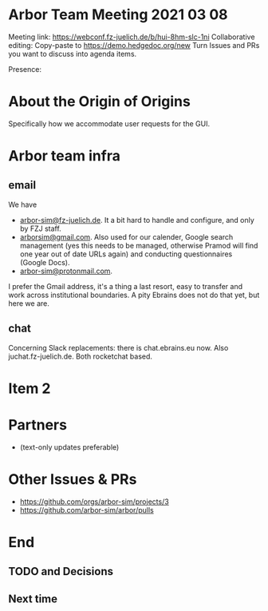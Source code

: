 Arbor Team Meeting 2021 03 08
=============================

Meeting link: https://webconf.fz-juelich.de/b/hui-8hm-slc-1ni
Collaborative editing: Copy-paste to <https://demo.hedgedoc.org/new>
Turn Issues and PRs you want to discuss into agenda items.

Presence:

About the Origin of Origins
===========================

Specifically how we accommodate user requests for the GUI.

Arbor team infra
================

email
-----
We have
* arbor-sim@fz-juelich.de. It a bit hard to handle and configure, and only by FZJ staff.
* arborsim@gmail.com. Also used for our calender, Google search management (yes this needs to be managed, otherwise Pramod will find one year out of date URLs again) and conducting questionnaires (Google Docs).
* arbor-sim@protonmail.com.

I prefer the Gmail address, it's a thing a last resort, easy to transfer and work across institutional boundaries. A pity Ebrains does not do that yet, but here we are.

chat
----
Concerning Slack replacements: there is chat.ebrains.eu now. Also juchat.fz-juelich.de. Both rocketchat based.

Item 2
======



Partners
========

* (text-only updates preferable)


Other Issues & PRs
==================

* https://github.com/orgs/arbor-sim/projects/3
* https://github.com/arbor-sim/arbor/pulls

End
===

TODO and Decisions
------------------



Next time
---------

